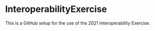 # InteroperabilityExercise
This is a GitHub setup for the use of the 2021 Interoperability Exercise.
